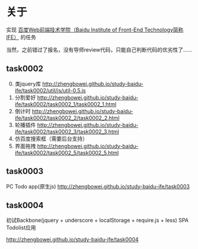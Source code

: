 # 关于

实现 <a href="https://github.com/baidu-ife/ife">百度Web前端技术学院（Baidu Institute of Front-End Technology简称IFE）</a> 的任务

当然，之前错过了报名，没有导师review代码，只能自己判断代码的优劣性了……

## task0002

0. 类jquery库 http://zhengbowei.github.io/study-baidu-ife/task0002/util/js/util-0.5.js
1. 分割爱好 http://zhengbowei.github.io/study-baidu-ife/task0002/task0002_1/task0002_1.html
2. 倒计时 http://zhengbowei.github.io/study-baidu-ife/task0002/task0002_2/task0002_2.html
3. 轮播插件 http://zhengbowei.github.io/study-baidu-ife/task0002/task0002_3/task0002_3.html
4. 仿百度搜索框（需要后台支持）
5. 界面拖拽 http://zhengbowei.github.io/study-baidu-ife/task0002/task0002_5/task0002_5.html

## task0003

PC Todo app(原生js) http://zhengbowei.github.io/study-baidu-ife/task0003

## task0004

初试Backbone(jquery + underscore + localStorage + require.js + less) SPA Todolist应用

http://zhengbowei.github.io/study-baidu-ife/task0004